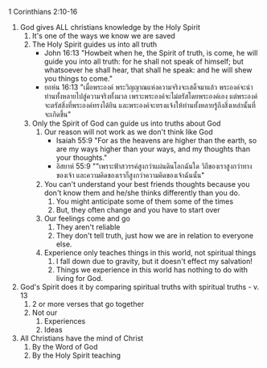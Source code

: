 1 Corinthians 2:10-16

1. God gives ALL christians knowledge by the Holy Spirit
    1. It's one of the ways we know we are saved
    2. The Holy Spirit guides us into all truth
        - John 16:13 "Howbeit when he, the Spirit of truth, is come, he will guide you into all truth: for he shall not speak of himself; but whatsoever he shall hear, that shall he speak: and he will shew you things to come."
        - ยอห์น 16:13 "เมื่อพระองค์ พระวิญญาณแห่งความจริงจะเสด็จมาแล้ว พระองค์จะนำท่านทั้งหลายไปสู่ความจริงทั้งมวล เพราะพระองค์จะไม่ตรัสโดยพระองค์เอง แต่พระองค์จะตรัสสิ่งที่พระองค์ทรงได้ยิน และพระองค์จะทรงแจ้งให้ท่านทั้งหลายรู้ถึงสิ่งเหล่านั้นที่จะเกิดขึ้น"
    3. Only the Spirit of God can guide us into truths about God
        1. Our reason will not work as we don't think like God
            - Isaiah 55:9 "For as the heavens are higher than the earth, so are my ways higher than your ways, and my thoughts than your thoughts."
            - อิสยาห์ 55:9 ""เพราะฟ้าสวรรค์สูงกว่าแผ่นดินโลกฉันใด วิถีของเราสูงกว่าทางของเจ้า และความคิดของเราก็สูงกว่าความคิดของเจ้าฉันนั้น"
        2. You can't understand your best friends thoughts because you don't know them and he/she thinks differently than you do.
            1. You might anticipate some of them some of the times
            2. But, they often change and you have to start over
        3. Our feelings come and go
            1. They aren't reliable
            2. They don't tell truth, just how we are in relation to everyone else.
        4. Experience only teaches things in this world, not spiritual things
            1. I fall down due to gravity, but it doesn't effect my salvation!
            2. Things we experience in this world has nothing to do with living for God.
2. God's Spirit does it by comparing spiritual truths with spiritual truths - v. 13
    1. 2 or more verses that go together
    2. Not our
        1. Experiences
        2. Ideas
3. All Christians have the mind of Christ
    1. By the Word of God
    2. By the Holy Spirit teaching